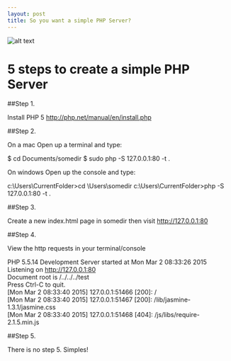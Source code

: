 ```yaml
---
layout: post
title: So you want a simple PHP Server?
---
```


![alt text ](http://i.imgur.com/rtSu3eu.jpg, "PHP Server Simples")

# 5 steps to create a simple PHP Server

##Step 1.

Install PHP 5 http://php.net/manual/en/install.php


##Step 2.

On a mac Open up a terminal and type:

$ cd Documents/somedir
$ sudo php -S 127.0.0.1:80 -t .

On windows Open up the console and type:

c:\Users\CurrentFolder>cd \Users\somedir
c:\Users\CurrentFolder>php -S 127.0.0.1:80 -t .


##Step 3.

Create a new index.html page in somedir then visit http://127.0.0.1:80


##Step 4.

View the http requests in your terminal/console

PHP 5.5.14 Development Server started at Mon Mar  2 08:33:26 2015   
Listening on http://127.0.0.1:80   
Document root is /../../../test   
Press Ctrl-C to quit.   
[Mon Mar  2 08:33:40 2015] 127.0.0.1:51466 [200]: /     
[Mon Mar  2 08:33:40 2015] 127.0.0.1:51467 [200]: /lib/jasmine-1.3.1/jasmine.css   
[Mon Mar  2 08:33:40 2015] 127.0.0.1:51468 [404]: /js/libs/require-2.1.5.min.js 


##Step 5. 

There is no step 5. Simples!
